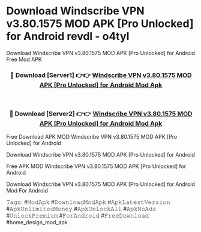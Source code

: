 # Download Windscribe VPN v3.80.1575 MOD APK [Pro Unlocked] for Android revdl - o4tyl
Download Windscribe VPN v3.80.1575 MOD APK [Pro Unlocked] for Android Free Mod APK

<div align="center">
<h3>🔴 Download [Server1] 👉👉 <a href="https://apk-comot.site?title=Windscribe_VPN_v3.80.1575_MOD_APK_[Pro_Unlocked]_for_Android">Windscribe VPN v3.80.1575 MOD APK [Pro Unlocked] for Android Mod Apk</a></h3><br>

<h3>🔴 Download [Server2] 👉👉 <a href="https://apk-comot.site?title=Windscribe_VPN_v3.80.1575_MOD_APK_[Pro_Unlocked]_for_Android">Windscribe VPN v3.80.1575 MOD APK [Pro Unlocked] for Android Mod Apk</a></h3>
</div>


Free Download APK MOD Windscribe VPN v3.80.1575 MOD APK [Pro Unlocked] for Android

Download Windscribe VPN v3.80.1575 MOD APK [Pro Unlocked] for Android 

Free APK MOD Windscribe VPN v3.80.1575 MOD APK [Pro Unlocked] for Android 

Download Windscribe VPN v3.80.1575 MOD APK [Pro Unlocked] for Android Mod For Android

𝚃𝚊𝚐𝚜: #𝙼𝚘𝚍𝙰𝚙𝚔 #𝙳𝚘𝚠𝚗𝚕𝚘𝚊𝚍𝙼𝚘𝚍𝙰𝚙𝚔 #𝙰𝚙𝚔𝙻𝚊𝚝𝚎𝚜𝚝𝚅𝚎𝚛𝚜𝚒𝚘𝚗 #𝙰𝚙𝚔𝚄𝚗𝚕𝚒𝚖𝚒𝚝𝚎𝚍𝙼𝚘𝚗𝚎𝚢 #𝙰𝚙𝚔𝚄𝚗𝚕𝚘𝚌𝚔𝙰𝚕𝚕 #𝙰𝚙𝚔𝙽𝚘𝙰𝚍𝚜 #𝚄𝚗𝚕𝚘𝚌𝚔𝙿𝚛𝚎𝚖𝚒𝚞𝚖 #𝙵𝚘𝚛𝙰𝚗𝚍𝚛𝚘𝚒𝚍 #𝙵𝚛𝚎𝚎𝙳𝚘𝚠𝚗𝚕𝚘𝚊𝚍 #home_design_mod_apk